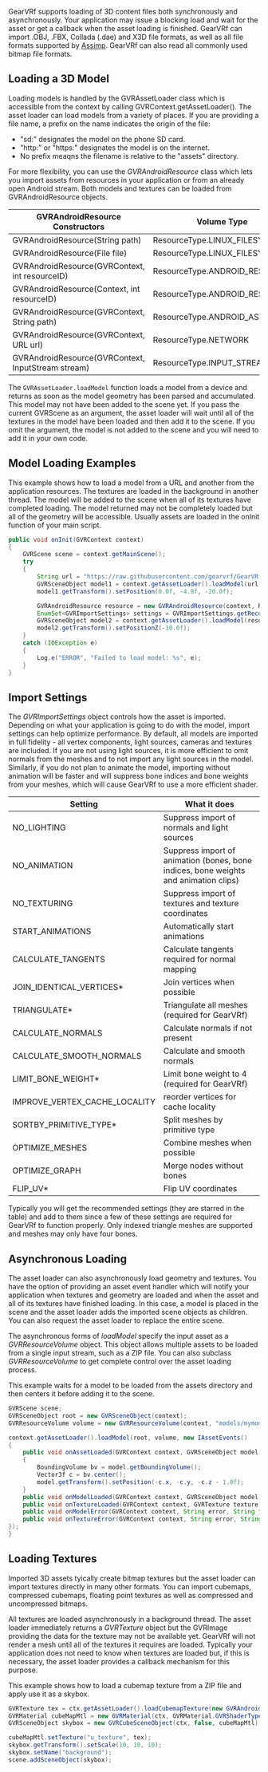 
GearVRf supports loading of 3D content files both synchronously and asynchronously. Your application may issue a blocking load and wait for the asset or get a callback when the asset loading is finished. GearVRf can import .OBJ, .FBX, Collada  (.dae) and X3D file formats, as well as all file formats supported by [Assimp](http://www.assimp.org/main_features_formats.html). GearVRf can also read all commonly used bitmap file formats.

## Loading a 3D Model

Loading models is handled by the GVRAssetLoader class which is accessible from the context by calling GVRContext.getAssetLoader(). The asset loader can load models from a variety of places. If you are providing a file name, a prefix on the name indicates the origin of the file:

* "sd:" designates the model on the phone SD card.
* "http:" or "https:" designates the model is on the internet.
* No prefix meaqns the filename is relative to the "assets" directory.

For more flexibility, you can use the *GVRAndroidResource* class which lets you import assets from resources in your application or from an already open Android stream. Both models and textures can be loaded from GVRAndroidResource objects.

| GVRAndroidResource Constructors | Volume Type | Input source |
|---------------------------------|-------------|--------------|
| GVRAndroidResource(String path) | ResourceType.LINUX_FILESYSTEM  | SD card |
| GVRAndroidResource(File file)   | ResourceType.LINUX_FILESYSTEM  | SD card |
| GVRAndroidResource(GVRContext, int resourceID) | ResourceType.ANDROID_RESOURCE | res directory |
| GVRAndroidResource(Context, int resourceID) | ResourceType.ANDROID_RESOURCE | res directory |
| GVRAndroidResource(GVRContext, String path) | ResourceType.ANDROID_ASSETS | assets directory |
| GVRAndroidResource(GVRContext, URL url) | ResourceType.NETWORK | internet |
| GVRAndroidResource(GVRContext, InputStream stream) | ResourceType.INPUT_STREAM | input stream |

The `GVRAssetLoader.loadModel` function loads a model from a device and returns as soon as the model geometry has been parsed and accumulated. This model may not have been added to the scene yet. If you pass the current GVRScene as an argument, the asset loader will wait until all of the textures in the model have been loaded and then add it to the scene. If you omit the argument, the model is not added to the scene and you will need to add it in your own code.

## Model Loading Examples

This example shows how to load a model from a URL and another from the application resources. The textures are loaded in the background in another thread. The model will be added to the scene when all of its textures have completed loading. The model returned may not be completely loaded but all of the geometry will be accessible. Usually assets are loaded in the onInit function of your main script.

```java
public void onInit(GVRContext context)
{
    GVRScene scene = context.getMainScene();
    try
    {
        String url = "https://raw.githubusercontent.com/gearvrf/GearVRf-Demos/master/gvrjassimpmodelloader/assets/trees/trees9.3ds";
        GVRSceneObject model1 = context.getAssetLoader().loadModel(url, scene);
        model1.getTransform().setPosition(0.0f, -4.0f, -20.0f);

        GVRAndroidResource resource = new GVRAndroidResource(context, R.raw.spaceship);
    	EnumSet<GVRImportSettings> settings = GVRImportSettings.getRecommendedSettings();
    	GVRSceneObject model2 = context.getAssetLoader().loadModel(resource, settings, true, scene);
        model2.getTransform().setPositionZ(-10.0f);
    }
    catch (IOException e)
    {
        Log.e("ERROR", "Failed to load model: %s", e);
    }
}
```

## Import Settings

The *GVRImportSettings* object controls how the asset is imported. Depending on what your application is going to do with the model, import settings can help optimize performance. By default, all models are imported in full fidelity - all vertex components, light sources, cameras and textures are included. If you are not using light sources, it is more efficient to omit normals from the meshes and to not import any light sources in the model. Similarly, if you do not plan to animate the model, importing without animation will be faster and will suppress bone indices and bone weights from your meshes, which will cause GearVRf to use a more efficient shader.

| Setting | What it does |
|---------|--------------|
| NO_LIGHTING | Suppress import of normals and light sources |
| NO_ANIMATION | Suppress import of animation (bones, bone indices, bone weights and animation clips) |
| NO_TEXTURING | Suppress import of textures and texture coordinates |
| START_ANIMATIONS | Automatically start animations |
| CALCULATE_TANGENTS | Calculate tangents required for normal mapping |
| JOIN_IDENTICAL_VERTICES* | Join vertices when possible |
| TRIANGULATE* | Triangulate all meshes (required for GearVRf) |
| CALCULATE_NORMALS | Calculate normals if not present |
| CALCULATE_SMOOTH_NORMALS | Calculate and smooth normals |
| LIMIT_BONE_WEIGHT* | Limit bone weight to 4 (required for GearVRf) |
| IMPROVE_VERTEX_CACHE_LOCALITY | reorder vertices for cache locality |
| SORTBY_PRIMITIVE_TYPE* | Split meshes by primitive type |
| OPTIMIZE_MESHES | Combine meshes when possible |
| OPTIMIZE_GRAPH | Merge nodes without bones |
| FLIP_UV* | Flip UV coordinates |

Typically you will get the recommended settings (they are starred in the table) and add to them since a few of these settings are required for GearVRf to function properly. Only indexed triangle meshes are supported and meshes may only have four bones.


## Asynchronous Loading

The asset loader can also asynchronously load geometry and textures. You have the option of providing an asset event handler which will notify your application when textures and geometry are loaded and when the asset and all of its textures have finished loading. In this case, a model is placed in the scene and the asset loader adds the imported scene objects as children. You can also request the asset loader to replace the entire scene.

The asynchronous forms of *loadModel* specify the input asset as a *GVRResourceVolume* object. This object allows multiple assets to be loaded from a single input stream, such as a ZIP file. You can also subclass *GVRResourceVolume* to get complete control over the asset loading process.

This example waits for a model to be loaded from the assets directory and then centers it before adding it to the scene.
```java
GVRScene scene;
GVRSceneObject root = new GVRSceneObject(context);
GVRResourceVolume volume = new GVRResourceVolume(context, "models/mymodel.fbx");

context.getAssetLoader().loadModel(root, volume, new IAssetEvents()
{
	public void onAssetLoaded(GVRContext context, GVRSceneObject model, String filePath, String errors);
    {
    	BoundingVolume bv = model.getBoundingVolume();
        Vector3f c = bv.center();
        model.getTransform().setPosition(-c.x, -c.y, -c.z - 1.0f);
    }
    public void onModelLoaded(GVRContext context, GVRSceneObject model, String filePath) { }
    public void onTextureLoaded(GVRContext context, GVRTexture texture, String filePath) { }
    public void onModelError(GVRContext context, String error, String filePath) { }
    public void onTextureError(GVRContext context, String error, String filePath) { }
});
}
```
## Loading Textures

Imported 3D assets tyically create bitmap textures but the asset loader can import textures directly in many other formats. You can import cubemaps, compressed cubemaps, floating point textures as well as compressed and uncompressed bitmaps.

All textures are loaded asynchronously in a background thread. The asset loader immediately returns a *GVRTexture* object but the GVRImage providing the data for the texture may not be available yet. GearVRf will not render a mesh until all of the textures it requires are loaded. Typically your application does not need to know when textures are loaded but, if this is necessary, the asset loader provides a callback mechanism for this purpose.

This example shows how to load a cubemap texture from a ZIP file and apply use it as a skybox.

```java
GVRTexture tex = ctx.getAssetLoader().loadCubemapTexture(new GVRAndroidResource(ctx, R.raw.beach));
GVRMaterial cubeMapMtl = new GVRMaterial(ctx, GVRMaterial.GVRShaderType.Cubemap.ID);
GVRSceneObject skybox = new GVRCubeSceneObject(ctx, false, cubeMapMtl);

cubeMapMtl.setTexture("u_texture", tex);
skybox.getTransform().setScale(10, 10, 10);
skybox.setName("background");
scene.addSceneObject(skybox);
```
